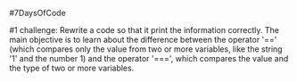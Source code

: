 #7DaysOfCode


#1 challenge:
Rewrite a code so that it print the information correctly. 
The main objective is to learn about the difference between the operator '==' (which compares only the value from two or more variables, like the string '1' and the number 1) and the operator '===', which compares the value and the type of two or more variables.

